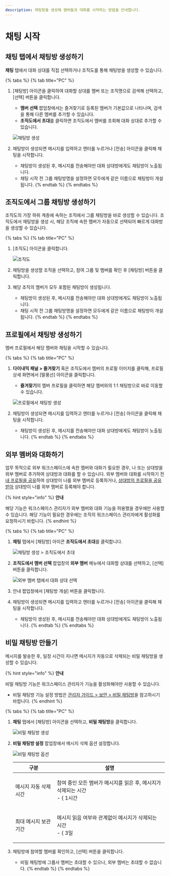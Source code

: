 ```yaml
---
description: 채팅방을 생성해 멤버들과 대화를 시작하는 방법을 안내합니다.
---
```


# 채팅 시작

## 채팅 탭에서 채팅방 생성하기

**채팅** 탭에서 대화 상대를 직접 선택하거나 조직도를 통해 채팅방을 생성할 수 있습니다.

{% tabs %}
{% tab title="PC" %}
1.  \[채팅방] 아이콘을 클릭하여 대화할 상대를 멤버 또는 조직명으로 검색해 선택하고, \[선택] 버튼을 클릭합니다.

    * **멤버 선택** 팝업창에서는 즐겨찾기로 등록된 멤버가 기본값으로 나타나며, 검색을 통해 다른 멤버를 추가할 수 있습니다.
    * **조직도에서 초대**를 클릭하면 조직도에서 멤버를 조회해 대화 상대로 추가할 수 있습니다.

    ![채팅방 생성](https://t1.kakaocdn.net/service\_kep\_docpublish/Figma/\[%EC%82%AC%EC%9A%A9%EC%9E%90%20%EA%B0%80%EC%9D%B4%EB%93%9C]%20Kakao%20Work/PC\_%EC%B1%84%ED%8C%85%EB%B0%A9%20%EC%83%9D%EC%84%B1.png)
2. 채팅방이 생성되면 메시지를 입력하고 엔터를 누르거나 \[전송] 아이콘을 클릭해 채팅을 시작합니다.
   * 채팅방이 생성된 후, 메시지를 전송해야만 대화 상대방에게도 채팅방이 노출됩니다.
   * 채팅 시작 전 그룹 채팅방명을 설정하면 모두에게 같은 이름으로 채팅방이 개설됩니다.
{% endtab %}
{% endtabs %}

## 조직도에서 그룹 채팅방 생성하기

조직도의 가장 하위 계층에 속하는 조직에서 그룹 채팅방을 바로 생성할 수 있습니다. 조직도에서 채팅방을 생성 시, 해당 조직에 속한 멤버가 자동으로 선택되어 빠르게 대화방을 생성할 수 있습니다.

{% tabs %}
{% tab title="PC" %}
1.  \[조직도] 아이콘을 클릭합니다.

    ![조직도](https://t1.kakaocdn.net/service\_kep\_docpublish/Figma/\[%EC%82%AC%EC%9A%A9%EC%9E%90%20%EA%B0%80%EC%9D%B4%EB%93%9C]%20Kakao%20Work/PC\_%EC%A1%B0%EC%A7%81%EB%8F%84.png)
2. 채팅방을 생성할 조직을 선택하고, 참여 그룹 및 멤버를 확인 후 \[채팅방] 버튼을 클릭합니다.
3. 해당 조직의 멤버가 모두 포함된 채팅방이 생성됩니다.
   * 채팅방이 생성된 후, 메시지를 전송해야만 대화 상대방에게도 채팅방이 노출됩니다.
   * 채팅 시작 전 그룹 채팅방명을 설정하면 모두에게 같은 이름으로 채팅방이 개설됩니다.
{% endtab %}
{% endtabs %}

## 프로필에서 채팅방 생성하기

멤버 프로필에서 해당 멤버와 채팅을 시작할 수 있습니다.

{% tabs %}
{% tab title="PC" %}
1.  **다이내믹 패널 > 즐겨찾기** 혹은 조직도에서 멤버의 프로필 이미지를 클릭해, 프로필 상세 화면에서 \[말풍선] 아이콘을 클릭합니다.

    * **즐겨찾기**의 멤버 프로필을 클릭하면 해당 멤버와의 1:1 채팅방으로 바로 이동할 수 있습니다.

    ![프로필에서 채팅방 생성](https://t1.kakaocdn.net/service\_kep\_docpublish/Figma/\[%EC%82%AC%EC%9A%A9%EC%9E%90%20%EA%B0%80%EC%9D%B4%EB%93%9C]%20Kakao%20Work/PC\_%ED%94%84%EB%A1%9C%ED%95%84%EC%97%90%EC%84%9C%20%EC%B1%84%ED%8C%85%EB%B0%A9%20%EC%83%9D%EC%84%B1.png)
2. 채팅방이 생성되면 메시지를 입력하고 엔터를 누르거나 \[전송] 아이콘을 클릭해 채팅을 시작합니다.
   * 채팅방이 생성된 후, 메시지를 전송해야만 대화 상대방에게도 채팅방이 노출됩니다.
{% endtab %}
{% endtabs %}

## 외부 멤버와 대화하기

업무 목적으로 외부 워크스페이스에 속한 멤버와 대화가 필요한 경우, 나 또는 상대방을 외부 멤버로 추가하여 상대방과 대화를 할 수 있습니다. 외부 멤버와 대화를 시작하기 전 [내 프로필을 공유](../profile.md#undefined-5)하여 상대방이 나를 외부 멤버로 등록하거나, [상대방의 프로필을 공유받아](../profile.md#undefined-6) 상대방이 나를 외부 멤버로 등록해야 합니다.

{% hint style="info" %}
**안내**

해당 기능은 워크스페이스 관리자가 외부 멤버와 대화 기능을 허용했을 경우에만 사용할 수 있습니다. 해당 기능이 필요한 경우에는 조직의 워크스페이스 관리자에게 활성화를 요청하시기 바랍니다.
{% endhint %}

{% tabs %}
{% tab title="PC" %}
1.  **채팅** 탭에서 \[채팅방] 아이콘 **조직도에서 초대**를 클릭합니다.

    ![채팅방 생성 > 조직도에서 초대](https://t1.kakaocdn.net/service\_kep\_docpublish/Figma/\[%EC%82%AC%EC%9A%A9%EC%9E%90%20%EA%B0%80%EC%9D%B4%EB%93%9C]%20Kakao%20Work/PC\_%EC%B1%84%ED%8C%85%EB%B0%A9%20%EC%83%9D%EC%84%B1%3E%EC%A1%B0%EC%A7%81%EB%8F%84%EC%97%90%EC%84%9C%20%EC%B4%88%EB%8C%80.png)
2.  **조직도에서 멤버 선택** 팝업창의 **외부 멤버** 메뉴에서 대화할 상대를 선택하고, \[선택] 버튼을 클릭합니다.

    ![외부 멤버 탭에서 대화 상대 선택](https://t1.kakaocdn.net/service\_kep\_docpublish/Figma/\[%EC%82%AC%EC%9A%A9%EC%9E%90%20%EA%B0%80%EC%9D%B4%EB%93%9C]%20Kakao%20Work/PC\_%EC%99%B8%EB%B6%80%20%EB%A9%A4%EB%B2%84%20%ED%83%AD%EC%97%90%EC%84%9C%20%EB%8C%80%ED%99%94%20%EC%83%81%EB%8C%80%20%EC%84%A0%ED%83%9D.png)
3. 안내 팝업창에서 \[채팅방 개설] 버튼을 클릭합니다.
4. 채팅방이 생성되면 메시지를 입력하고 엔터를 누르거나 \[전송] 아이콘을 클릭해 채팅을 시작합니다.
   * 채팅방이 생성된 후, 메시지를 전송해야만 대화 상대방에게도 채팅방이 노출됩니다.
{% endtab %}
{% endtabs %}

## 비밀 채팅방 만들기

메시지를 발송한 후, 일정 시간이 지나면 메시지가 자동으로 삭제되는 비밀 채팅방을 생성할 수 있습니다.

{% hint style="info" %}
**안내**

비밀 채팅방 기능은 워크스페이스 관리자가 기능을 활성화해야만 사용할 수 있습니다.

* 비밀 채팅방 기능 설정 방법은 [관리자 가이드 > 보안 > 비밀 채팅방](../../admin/security/)을 참고하시기 바랍니다.
{% endhint %}

{% tabs %}
{% tab title="PC" %}
1.  **채팅** 탭에서 \[채팅방] 아이콘을 선택하고, **비밀 채팅방**을 클릭합니다.

    ![비밀 채팅방 생성](https://t1.kakaocdn.net/service\_kep\_docpublish/Figma/\[%EC%82%AC%EC%9A%A9%EC%9E%90%20%EA%B0%80%EC%9D%B4%EB%93%9C]%20Kakao%20Work/PC\_%EB%B9%84%EB%B0%80%20%EC%B1%84%ED%8C%85%EB%B0%A9%20%EC%83%9D%EC%84%B1.png)
2.  **비밀 채팅방 설정** 팝업창에서 메시지 삭제 옵션 설정합니다.

    ![비밀 채팅방 옵션](https://t1.kakaocdn.net/service\_kep\_docpublish/Figma/\[%EC%82%AC%EC%9A%A9%EC%9E%90%20%EA%B0%80%EC%9D%B4%EB%93%9C]%20Kakao%20Work/PC\_%EB%B9%84%EB%B0%80%20%EC%B1%84%ED%8C%85%EB%B0%A9%20%EC%98%B5%EC%85%98.png)

    | 구분           | 설명                                                     |
    | ------------ | ------------------------------------------------------ |
    | 메시지 자동 삭제 시간 | <p>참여 중인 모든 멤버가 메시지를 읽은 후, 메시지가 삭제되는 시간<br>- { 1시간</p> |
    | 최대 메시지 보관 기간 | <p>메시지 읽음 여부와 관계없이 메시지가 삭제되는 시간<br>- { 3일</p>          |
3. 채팅방에 참여할 멤버를 확인하고, \[선택] 버튼을 클릭합니다.
   * 비밀 채팅방에 그룹사 멤버는 초대할 수 있으나, 외부 멤버는 초대할 수 없습니다.
{% endtab %}
{% endtabs %}
